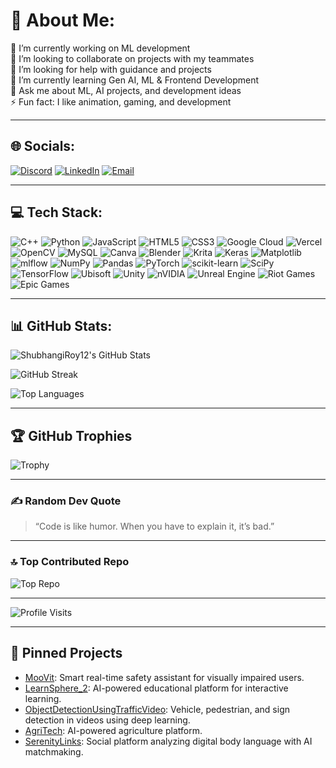 # 💫 About Me:
🔭 I’m currently working on ML development  
🕺 I’m looking to collaborate on projects with my teammates  
🤝 I’m looking for help with guidance and projects  
🌱 I’m currently learning Gen AI, ML & Frontend Development  
💬 Ask me about ML, AI projects, and development ideas  
⚡ Fun fact: I like animation, gaming, and development  

---

## 🌐 Socials:
[![Discord](https://img.shields.io/badge/Discord-%237289DA.svg?logo=discord&logoColor=white)](https://discord.gg/uravitys12)
[![LinkedIn](https://img.shields.io/badge/LinkedIn-%230077B5.svg?logo=linkedin&logoColor=white)](https://linkedin.com/in/shubhangi-roy-762a3427a/)
[![Email](https://img.shields.io/badge/Email-D14836?logo=gmail&logoColor=white)](mailto:shubhangi1913@gmail.com)

---

## 💻 Tech Stack:
![C++](https://img.shields.io/badge/c++-%2300599C.svg?style=for-the-badge&logo=c%2B%2B&logoColor=white)
![Python](https://img.shields.io/badge/python-3670A0?style=for-the-badge&logo=python&logoColor=ffdd54)
![JavaScript](https://img.shields.io/badge/javascript-%23323330.svg?style=for-the-badge&logo=javascript&logoColor=%23F7DF1E)
![HTML5](https://img.shields.io/badge/html5-%23E34F26.svg?style=for-the-badge&logo=html5&logoColor=white)
![CSS3](https://img.shields.io/badge/css3-%231572B6.svg?style=for-the-badge&logo=css3&logoColor=white)
![Google Cloud](https://img.shields.io/badge/GoogleCloud-%234285F4.svg?style=for-the-badge&logo=google-cloud&logoColor=white)
![Vercel](https://img.shields.io/badge/vercel-%23000000.svg?style=for-the-badge&logo=vercel&logoColor=white)
![OpenCV](https://img.shields.io/badge/opencv-%23white.svg?style=for-the-badge&logo=opencv&logoColor=white)
![MySQL](https://img.shields.io/badge/mysql-4479A1.svg?style=for-the-badge&logo=mysql&logoColor=white)
![Canva](https://img.shields.io/badge/Canva-%2300C4CC.svg?style=for-the-badge&logo=Canva&logoColor=white)
![Blender](https://img.shields.io/badge/blender-%23F5792A.svg?style=for-the-badge&logo=blender&logoColor=white)
![Krita](https://img.shields.io/badge/Krita-203759?style=for-the-badge&logo=krita&logoColor=EEF37B)
![Keras](https://img.shields.io/badge/Keras-%23D00000.svg?style=for-the-badge&logo=Keras&logoColor=white)
![Matplotlib](https://img.shields.io/badge/Matplotlib-%23ffffff.svg?style=for-the-badge&logo=Matplotlib&logoColor=black)
![mlflow](https://img.shields.io/badge/mlflow-%23d9ead3.svg?style=for-the-badge&logo=numpy&logoColor=blue)
![NumPy](https://img.shields.io/badge/numpy-%23013243.svg?style=for-the-badge&logo=numpy&logoColor=white)
![Pandas](https://img.shields.io/badge/pandas-%23150458.svg?style=for-the-badge&logo=pandas&logoColor=white)
![PyTorch](https://img.shields.io/badge/PyTorch-%23EE4C2C.svg?style=for-the-badge&logo=PyTorch&logoColor=white)
![scikit-learn](https://img.shields.io/badge/scikit--learn-%23F7931E.svg?style=for-the-badge&logo=scikit-learn&logoColor=white)
![SciPy](https://img.shields.io/badge/SciPy-%230C55A5.svg?style=for-the-badge&logo=scipy&logoColor=%white)
![TensorFlow](https://img.shields.io/badge/TensorFlow-%23FF6F00.svg?style=for-the-badge&logo=TensorFlow&logoColor=white)
![Ubisoft](https://img.shields.io/badge/Ubisoft-%23F5F5F5.svg?style=for-the-badge&logo=Ubisoft&logoColor=black)
![Unity](https://img.shields.io/badge/unity-%23000000.svg?style=for-the-badge&logo=unity&logoColor=white)
![nVIDIA](https://img.shields.io/badge/nVIDIA-%2376B900.svg?style=for-the-badge&logo=nVIDIA&logoColor=white)
![Unreal Engine](https://img.shields.io/badge/unrealengine-%23313131.svg?style=for-the-badge&logo=unrealengine&logoColor=white)
![Riot Games](https://img.shields.io/badge/riotgames-D32936.svg?style=for-the-badge&logo=riotgames&logoColor=white)
![Epic Games](https://img.shields.io/badge/epicgames-%23313131.svg?style=for-the-badge&logo=epicgames&logoColor=white)

---

## 📊 GitHub Stats:
![ShubhangiRoy12's GitHub Stats](https://github-readme-stats.vercel.app/api?username=ShubhangiRoy12&show_icons=true&theme=radical)

![GitHub Streak](https://streak-stats.demolab.com?user=ShubhangiRoy12&theme=radical&hide_border=true)

![Top Languages](https://github-readme-stats.vercel.app/api/top-langs/?username=ShubhangiRoy12&layout=compact&theme=radical)

---

## 🏆 GitHub Trophies

![Trophy](https://github-profile-trophy.vercel.app/?username=ShubhangiRoy12&theme=radical)

---

### ✍️ Random Dev Quote
> “Code is like humor. When you have to explain it, it’s bad.”

---

### 🔝 Top Contributed Repo

![Top Repo](https://github-contributor-stats.vercel.app/api?username=ShubhangiRoy12&limit=5&theme=dark)

---

![Profile Visits](https://visitcount.itsvg.in/api?id=ShubhangiRoy12&label=Profile%20Views&count=true)
<!-- Proudly created with GPRM (https://gprm.itsvg.in) -->

---

## 📌 Pinned Projects
- [MooVit](https://github.com/ShubhangiRoy12/MooVit): Smart real-time safety assistant for visually impaired users.
- [LearnSphere_2](https://github.com/omroy07/LearnSphere_2): AI-powered educational platform for interactive learning.
- [ObjectDetectionUsingTrafficVideo](https://github.com/ShubhangiRoy12/ObjectDetectionUsingTrafficVideo): Vehicle, pedestrian, and sign detection in videos using deep learning.
- [AgriTech](https://github.com/KanishaSharma11/AgriTech): AI-powered agriculture platform.
- [SerenityLinks](https://github.com/ShubhangiRoy12/SerenityLinks): Social platform analyzing digital body language with AI matchmaking.

```


